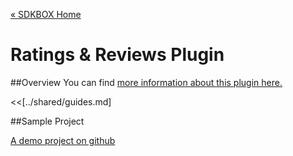 [&#171; SDKBOX Home](http://sdkbox.com)

<h1>Ratings & Reviews Plugin</h1>

##Overview
You can find [more information about this plugin here.](http://www.cocos2d-x.org/sdkbox/ratings_reviews)


<<[../shared/guides.md]


##Sample Project

[A demo project on github](https://github.com/sdkbox/sdkbox-review-sample)
